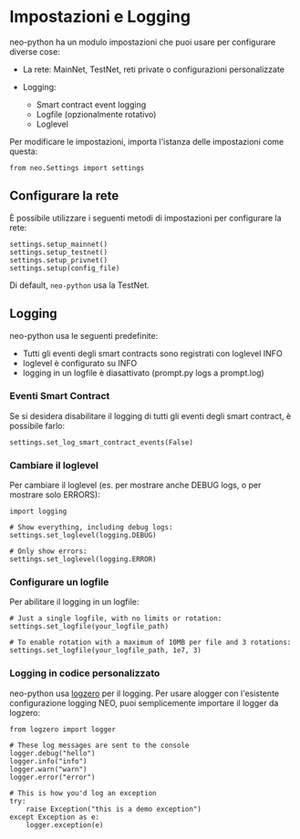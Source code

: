 # Impostazioni e Logging

neo-python ha un modulo impostazioni che puoi usare per configurare diverse cose:

- La rete: MainNet, TestNet, reti private o configurazioni personalizzate
- Logging:

  - Smart contract event logging
  - Logfile (opzionalmente rotativo)
  - Loglevel

Per modificare le impostazioni, importa l'istanza delle impostazioni come questa:

```
from neo.Settings import settings

```

## Configurare la rete

È possibile utilizzare i seguenti metodi di impostazioni per configurare la rete:

```
settings.setup_mainnet()
settings.setup_testnet()
settings.setup_privnet()
settings.setup(config_file)

```

Di default, `neo-python` usa la TestNet.

## Logging

neo-python usa le seguenti predefinite:

- Tutti gli eventi degli smart contracts sono registrati con loglevel INFO
- loglevel è configurato su INFO
- logging in un logfile è diasattivato (prompt.py logs a prompt.log)

### Eventi Smart Contract

Se si desidera disabilitare il logging di tutti gli eventi degli smart contract, è possibile farlo:

```
settings.set_log_smart_contract_events(False)

```

### Cambiare il loglevel

Per cambiare il loglevel (es. per mostrare anche DEBUG logs, o per mostrare solo ERRORS):

```
import logging

# Show everything, including debug logs:
settings.set_loglevel(logging.DEBUG)

# Only show errors:
settings.set_loglevel(logging.ERROR)

```

### Configurare un logfile

Per abilitare il logging in un logfile:

```
# Just a single logfile, with no limits or rotation:
settings.set_logfile(your_logfile_path)

# To enable rotation with a maximum of 10MB per file and 3 rotations:
settings.set_logfile(your_logfile_path, 1e7, 3)

```

### Logging in codice personalizzato

neo-python usa [logzero](https://logzero.readthedocs.io/) per il logging. Per usare alogger con l'esistente configurazione logging NEO, puoi semplicemente importare il logger da logzero:

```
from logzero import logger

# These log messages are sent to the console
logger.debug("hello")
logger.info("info")
logger.warn("warn")
logger.error("error")

# This is how you'd log an exception
try:
    raise Exception("this is a demo exception")
except Exception as e:
    logger.exception(e)
```
